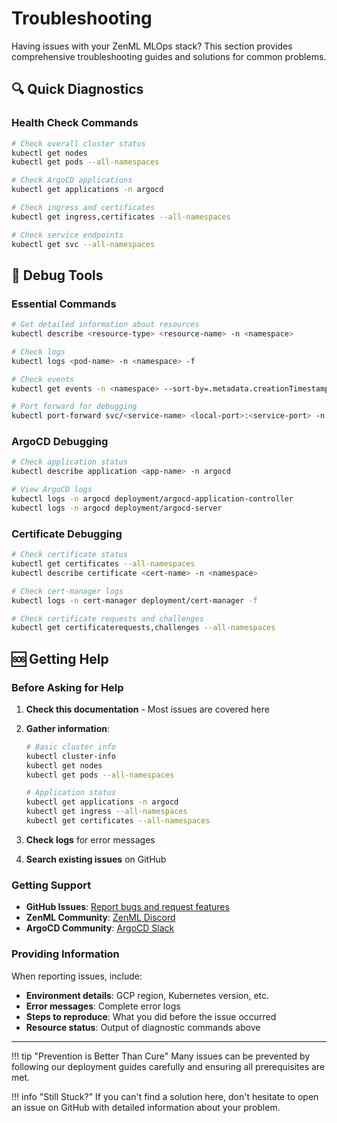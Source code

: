 # Troubleshooting

Having issues with your ZenML MLOps stack? This section provides comprehensive troubleshooting guides and solutions for common problems.

## 🔍 Quick Diagnostics

### Health Check Commands

```bash
# Check overall cluster status
kubectl get nodes
kubectl get pods --all-namespaces

# Check ArgoCD applications
kubectl get applications -n argocd

# Check ingress and certificates
kubectl get ingress,certificates --all-namespaces

# Check service endpoints
kubectl get svc --all-namespaces
```

## 🔧 Debug Tools

### Essential Commands

```bash
# Get detailed information about resources
kubectl describe <resource-type> <resource-name> -n <namespace>

# Check logs
kubectl logs <pod-name> -n <namespace> -f

# Check events
kubectl get events -n <namespace> --sort-by=.metadata.creationTimestamp

# Port forward for debugging
kubectl port-forward svc/<service-name> <local-port>:<service-port> -n <namespace>
```

### ArgoCD Debugging

```bash
# Check application status
kubectl describe application <app-name> -n argocd

# View ArgoCD logs
kubectl logs -n argocd deployment/argocd-application-controller
kubectl logs -n argocd deployment/argocd-server
```

### Certificate Debugging

```bash
# Check certificate status
kubectl get certificates --all-namespaces
kubectl describe certificate <cert-name> -n <namespace>

# Check cert-manager logs
kubectl logs -n cert-manager deployment/cert-manager -f

# Check certificate requests and challenges
kubectl get certificaterequests,challenges --all-namespaces
```

## 🆘 Getting Help

### Before Asking for Help

1. **Check this documentation** - Most issues are covered here
2. **Gather information**:
   ```bash
   # Basic cluster info
   kubectl cluster-info
   kubectl get nodes
   kubectl get pods --all-namespaces
   
   # Application status
   kubectl get applications -n argocd
   kubectl get ingress --all-namespaces
   kubectl get certificates --all-namespaces
   ```

3. **Check logs** for error messages
4. **Search existing issues** on GitHub

### Getting Support

- **GitHub Issues**: [Report bugs and request features](https://github.com/Philippe-Neveux/zenml-mlops-stack/issues)
- **ZenML Community**: [ZenML Discord](https://zenml.io/slack-invite/)
- **ArgoCD Community**: [ArgoCD Slack](https://argoproj.github.io/community/join-slack)

### Providing Information

When reporting issues, include:

- **Environment details**: GCP region, Kubernetes version, etc.
- **Error messages**: Complete error logs
- **Steps to reproduce**: What you did before the issue occurred
- **Resource status**: Output of diagnostic commands above

---

!!! tip "Prevention is Better Than Cure"
    Many issues can be prevented by following our deployment guides carefully and ensuring all prerequisites are met.

!!! info "Still Stuck?"
    If you can't find a solution here, don't hesitate to open an issue on GitHub with detailed information about your problem.